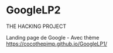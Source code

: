 # GoogleLP2



THE HACKING PROJECT


Landing page de Google - Avec thème
https://cocothepimp.github.io/GoogleLP1/
